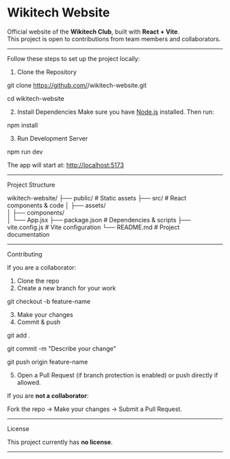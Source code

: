 
# Wikitech Website 

Official website of the **Wikitech Club**, built with **React + Vite**.  
This project is open to contributions from team members and collaborators.

----------------------------------------------------------------------------

Follow these steps to set up the project locally:

1. Clone the Repository

git clone https://github.com/<your-username>/wikitech-website.git

cd wikitech-website

2. Install Dependencies
Make sure you have [Node.js](https://nodejs.org/) installed. Then run:

npm install

3. Run Development Server

npm run dev

The app will start at: [http://localhost:5173](http://localhost:5173)

----------------------------------------------------------------------------

Project Structure

wikitech-website/
├── public/           # Static assets
├── src/              # React components & code
│   ├── assets/       
│   ├── components/   
│   └── App.jsx
├── package.json      # Dependencies & scripts
├── vite.config.js    # Vite configuration
└── README.md         # Project documentation

---------------------------------------------

Contributing

If you are a collaborator:

1. Clone the repo
2. Create a new branch for your work

git checkout -b feature-name

3. Make your changes
4. Commit & push
  
git add .

git commit -m "Describe your change"

git push origin feature-name

5. Open a Pull Request (if branch protection is enabled) or push directly if allowed.

If you are **not a collaborator**:

Fork the repo → Make your changes → Submit a Pull Request.

-------------------------------------------------------------

License

This project currently has **no license**.

---------------------------------------------------------------------

